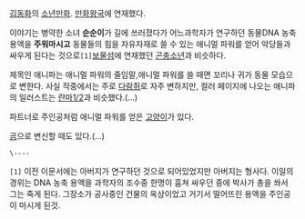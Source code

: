 [김동화](%EA%B9%80%EB%8F%99%ED%99%94.md)의
[소년만화](%EC%86%8C%EB%85%84%EB%A7%8C%ED%99%94.md).
[만화왕국](%EB%A7%8C%ED%99%94%EC%99%95%EA%B5%AD.md)에 연재했다.

이야기는 병약한 소녀 **순순이**가 길에 쓰러졌다가 어느과학자가 연구하던 동물DNA 농축 용액을 **주워마시고** 동물들의 힘을 자유자재로
쓸 수 있는 애니멀 파워를 얻어 악당들과 싸우게 된다는
것으로`[1]`[보물섬](%EB%B3%B4%EB%AC%BC%EC%84%AC.md)에 연재했던
[곤충소년](%EA%B3%A4%EC%B6%A9%EC%86%8C%EB%85%84.md)과 비슷하다.

제목인 애니파는 애니멀 파워의 줄임말,애니멀 파워를 쓸 때면 꼬리나 귀가 동물 모습으로 변한다. 사실 작중에서는 주로
[다람쥐](%EB%8B%A4%EB%9E%8C%EC%A5%90.md)로 자주 변하지만, 컬러 페이지에 나오는 애니파의 일러스트는 [란마1/2](%EB%9E%80%EB%A7%88%201/2.md)과 비슷했다.(...)

파트너로 주인공처럼 애니멀 파워를 얻은 [고양이](%EA%B3%A0%EC%96%91%EC%9D%B4.md)가 있다.

[곰](%EA%B3%B0.md)으로 변신할 때도 있다.(…)

`\----`

`[1]` 이전 이문서에는 아버지가 연구하던 것으로 되어있었지만 아버지는 형사다. 이일의 경위는 DNA 농축 용액을 과학자의 조수중 한명이
훔쳐 싸우던 중에 박사가 총을 쏴서 그는 죽게 된다. 그장소가 공사중인 건물의 옥상이었고 거기서 떨어뜨린 용액을 주인공이 마시게 된것.


